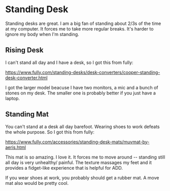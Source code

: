 # Standing Desk

Standing desks are great. I am a big fan of standing about 2/3s of the time at my computer. It forces me to take more regular breaks. It's harder to ignore my body when I'm standing.

## Rising Desk

I can't stand all day and I have a desk, so I got this from fully:

https://www.fully.com/standing-desks/desk-converters/cooper-standing-desk-converter.html

I got the larger model beacuse I have two monitors, a mic and a bunch of stones on my desk. The smaller one is probably better if you just have a laptop.

## Standing Mat

You can't stand at a desk all day barefoot. Wearing shoes to work defeats the whole purpose. So I got this from fully:

https://www.fully.com/accessories/standing-desk-mats/muvmat-by-aeris.html

This mat is so amazing. I love it. It forces me to move around -- standing still all day is very unhealthy/ painful. The texture massages my feet and it provides a fidget-like experience that is helpful for ADD.

If you wear shoes at work, you probably should get a rubber mat. A move mat also would be pretty cool.
